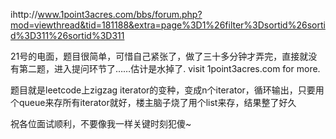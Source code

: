 ihttp://www.1point3acres.com/bbs/forum.php?mod=viewthread&tid=181188&extra=page%3D1%26filter%3Dsortid%26sortid%3D311%26sortid%3D311


21号的电面，题目很简单，可惜自己紧张了，做了三十多分钟才弄完，直接就没有第二题，进入提问环节了……估计是水掉了. visit 1point3acres.com for more.

题目就是leetcode上zigzag iterator的变种，变成n个iterator，循环输出，只要用个queue来存所有iterator就好，楼主脑子烧了用个list来存，结果整了好久

祝各位面试顺利，不要像我一样关键时刻犯傻~
